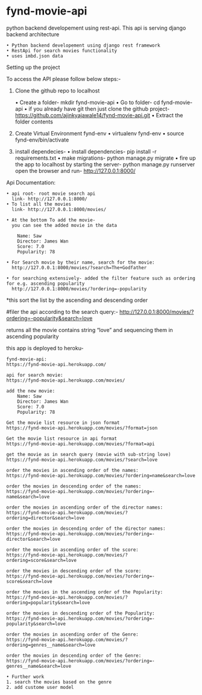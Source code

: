 # fynd-movie-api

python backend developement using rest-api. This api is serving django backend architecture

    • Python backend developement using django rest framework
    • RestApi for search movies functionality
    • uses imbd.json data 

Setting up the project

To access the API please follow below steps:-

1. Clone the github repo to localhost

    • Create a folder- mkdir fynd-movie-api
    • Go to folder-  cd fynd-movie-api
    • if you already have git then just clone the github project- 
      https://github.com/ajinkyajawale14/fynd-movie-api.git
    • Extract the folder contents

2. Create Virtual Environment fynd-env
    • virtualenv fynd-env
    • source fynd-env/bin/activate

3. install dependecies-
    • install dependencies- pip install -r requirements.txt
    • make migrations- python manage.py migrate
    • fire up the app to localhost by starting the server-
       python manage.py runserver 
      open the browser and run- http://127.0.0.1:8000/

Api Documentation:

    • api root- root movie search api
      link- http://127.0.0.1:8000/
    • To list all the movies
      link- http://127.0.0.1:8000/movies/
      
    • At the bottom To add the movie-
      you can see the added movie in the data
      
        Name: Saw
        Director: James Wan
        Score: 7.0
        Popularity: 78

    • For Search movie by their name, search for the movie:
      http://127.0.0.1:8000/movies/?search=The+Godfather

    • for searching extensively- added the filter feature such as ordering for e.g. ascending popularity
      http://127.0.0.1:8000/movies/?ordering=-popularity

*this sort the list by the ascending and descending order

 #filer the api according to the search query:-
http://127.0.0.1:8000/movies/?ordering=-popularity&search=love

returns all the movie contains string “love” and sequencing them in ascending popularity

this app is deployed to heroku- 
    
    fynd-movie-api:
    https://fynd-movie-api.herokuapp.com/
    
    api for search movie:
    https://fynd-movie-api.herokuapp.com/movies/
    
    add the new movie:
        Name: Saw
        Director: James Wan
        Score: 7.0
        Popularity: 78
    
    Get the movie list resource in json format
    https://fynd-movie-api.herokuapp.com/movies/?format=json
    
    Get the movie list resource in api format
    https://fynd-movie-api.herokuapp.com/movies/?format=api
    
    get the movie as in search query (movie with sub-string love)
    https://fynd-movie-api.herokuapp.com/movies/?search=love
    
    order the movies in ascending order of the names:
    https://fynd-movie-api.herokuapp.com/movies/?ordering=name&search=love
    
    order the movies in descending order of the names:
    https://fynd-movie-api.herokuapp.com/movies/?ordering=-name&search=love
    
    order the movies in ascending order of the director names:
    https://fynd-movie-api.herokuapp.com/movies/?ordering=director&search=love
    
    order the movies in descending order of the director names:
    https://fynd-movie-api.herokuapp.com/movies/?ordering=-director&search=love
    
    order the movies in ascending order of the score:
    https://fynd-movie-api.herokuapp.com/movies/?ordering=score&search=love
    
    order the movies in descending order of the score:
    https://fynd-movie-api.herokuapp.com/movies/?ordering=-score&search=love
    
    order the movies in the ascending order of the Popularity:
    https://fynd-movie-api.herokuapp.com/movies/?ordering=popularity&search=love
    
    order the movies in descending order of the Popularity:
    https://fynd-movie-api.herokuapp.com/movies/?ordering=-popularity&search=love
    
    order the movies in ascending order of the Genre:
    https://fynd-movie-api.herokuapp.com/movies/?ordering=genres__name&search=love
    
    order the movies in descending order of the Genre:
    https://fynd-movie-api.herokuapp.com/movies/?ordering=-genres__name&search=love

    • Further work
    1. search the movies based on the genre
    2. add custome user model
       
      
